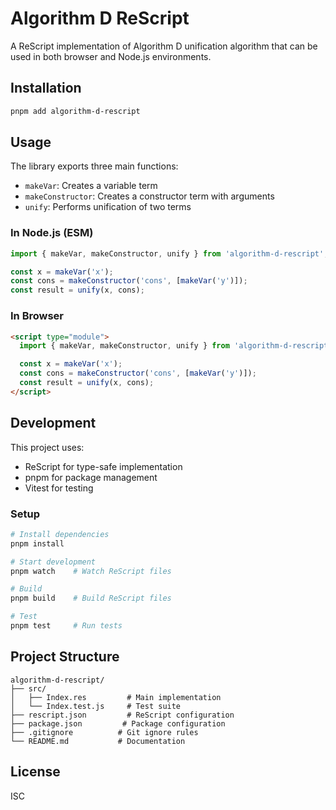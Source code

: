 # Algorithm D ReScript

A ReScript implementation of Algorithm D unification algorithm that can be used in both browser and Node.js environments.

## Installation

```bash
pnpm add algorithm-d-rescript
```

## Usage

The library exports three main functions:
- `makeVar`: Creates a variable term
- `makeConstructor`: Creates a constructor term with arguments
- `unify`: Performs unification of two terms

### In Node.js (ESM)

```javascript
import { makeVar, makeConstructor, unify } from 'algorithm-d-rescript';

const x = makeVar('x');
const cons = makeConstructor('cons', [makeVar('y')]);
const result = unify(x, cons);
```

### In Browser

```html
<script type="module">
  import { makeVar, makeConstructor, unify } from 'algorithm-d-rescript';

  const x = makeVar('x');
  const cons = makeConstructor('cons', [makeVar('y')]);
  const result = unify(x, cons);
</script>
```

## Development

This project uses:
- ReScript for type-safe implementation
- pnpm for package management
- Vitest for testing

### Setup

```bash
# Install dependencies
pnpm install

# Start development
pnpm watch    # Watch ReScript files

# Build
pnpm build    # Build ReScript files

# Test
pnpm test     # Run tests
```

## Project Structure

```
algorithm-d-rescript/
├── src/
│   ├── Index.res         # Main implementation
│   └── Index.test.js     # Test suite
├── rescript.json         # ReScript configuration
├── package.json         # Package configuration
├── .gitignore          # Git ignore rules
└── README.md           # Documentation
```

## License

ISC
